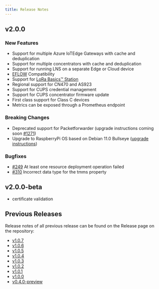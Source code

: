 ```yaml
---
title: Release Notes
---
```


## v2.0.0

### New Features

- Support for multiple Azure IoTEdge Gateways with cache and deduplication
- Support for multiple concentrators with cache and deduplication
- Support for running LNS on a separate Edge or Cloud device
- [EFLOW](https://docs.microsoft.com/en-us/azure/iot-edge/iot-edge-for-linux-on-windows?view=iotedge-2018-06) Compatibility
- Support for [LoRa Basics™ Station](https://github.com/lorabasics/basicstation)
- Regional support for CN470 and AS923
- Support for CUPS credential management
- Support for CUPS concentrator firmware update
- First class support for Class C devices
- Metrics can be exposed through a Prometheus endpoint

### Breaking Changes

- Deprecated support for Packetforwarder (upgrade instructions coming soon [#1271](https://github.com/Azure/iotedge-lorawan-starterkit/issues/1271))
- Upgrade to RaspberryPi OS based on Debian 11.0 Bullseye ([upgrade instructions](https://azure.github.io/iotedge-lorawan-starterkit/dev/user-guide/upgrade/#upgrading-to-raspberry-pi-os-bullseye))

### Bugfixes

- [#249](https://github.com/Azure/iotedge-lorawan-starterkit/issues/249)
At least one resource deployment operation failed
- [#310](https://github.com/Azure/iotedge-lorawan-starterkit/issues/310)
Incorrect data type for the tmms property

## v2.0.0-beta

- certificate validation

## Previous Releases

Release notes of all previous release can be found on the Release page on the repository:

- [v1.0.7](https://github.com/Azure/iotedge-lorawan-starterkit/releases/tag/v1.0.7)
- [v1.0.6](https://github.com/Azure/iotedge-lorawan-starterkit/releases/tag/v1.0.6)
- [v1.0.5](https://github.com/Azure/iotedge-lorawan-starterkit/releases/tag/v1.0.5)
- [v1.0.4](https://github.com/Azure/iotedge-lorawan-starterkit/releases/tag/v1.0.4)
- [v1.0.3](https://github.com/Azure/iotedge-lorawan-starterkit/releases/tag/v1.0.3)
- [v1.0.2](https://github.com/Azure/iotedge-lorawan-starterkit/releases/tag/v1.0.2)
- [v1.0.1](https://github.com/Azure/iotedge-lorawan-starterkit/releases/tag/v1.0.1)
- [v1.0.0](https://github.com/Azure/iotedge-lorawan-starterkit/releases/tag/v1.0.0)
- [v0.4.0-preview](https://github.com/Azure/iotedge-lorawan-starterkit/releases/tag/v0.4.0-preview)
